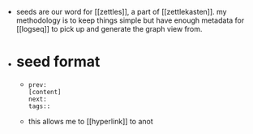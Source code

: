 - seeds are our word for [[zettles]], a part of [[zettlekasten]]. my methodology is to keep things simple but have enough metadata for [[logseq]] to pick up and generate the graph view from.
- # seed format
	- ```
	  prev:
	  [content]
	  next:
	  tags::
	  ```
	- this allows me to [[hyperlink]] to anot